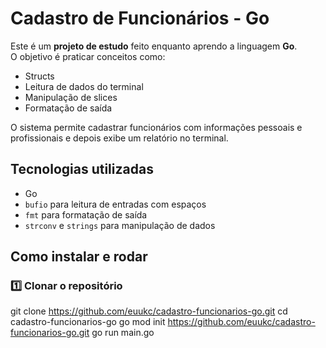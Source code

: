 #  Cadastro de Funcionários - Go

Este é um **projeto de estudo** feito enquanto aprendo a linguagem **Go**.  
O objetivo é praticar conceitos como:
- Structs
- Leitura de dados do terminal
- Manipulação de slices
- Formatação de saída

O sistema permite cadastrar funcionários com informações pessoais e profissionais e depois exibe um relatório no terminal.

##  Tecnologias utilizadas
- Go
- `bufio` para leitura de entradas com espaços
- `fmt` para formatação de saída
- `strconv` e `strings` para manipulação de dados

##  Como instalar e rodar

### 1️⃣ Clonar o repositório

git clone https://github.com/euukc/cadastro-funcionarios-go.git
cd cadastro-funcionarios-go
go mod init https://github.com/euukc/cadastro-funcionarios-go.git
go run main.go
